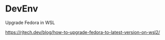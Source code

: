 # DevEnv

Upgrade Fedora in WSL


https://rjtech.dev/blog/how-to-upgrade-fedora-to-latest-version-on-wsl2/
